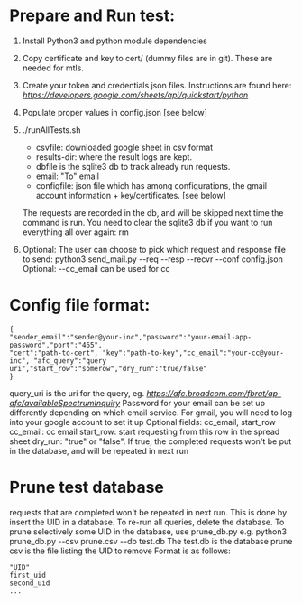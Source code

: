 # Prepare and Run test:
1. Install Python3 and python module dependencies
2. Copy certificate and key to cert/ (dummy files are in git). These are needed for mtls.
3. Create your token and credentials json files.  Instructions are found here: _https://developers.google.com/sheets/api/quickstart/python_
4. Populate proper values in config.json [see below]
5. ./runAllTests.sh <csvfile> <results-dir> <dbfile> <configfile> <email>
   - csvfile: downloaded google sheet in csv format
   - results-dir: where the result logs are kept.
   - dbfile is the sqlite3 db to track already run requests.
   - email: "To" email
   - configfile: json file which has among configurations, 
      the gmail account information + key/certificates. [see below]

   The requests are recorded in the db, and will be skipped next time the command is run. 
   You need to clear the sqlite3 db if you want to run everything all over again: rm <dbfile>

6. Optional: The user can choose to pick which request and response file to send: 
python3 send_mail.py --req <request-json-file> --resp <resp-json-file> --recvr <receiver-email> --conf config.json
Optional: --cc_email <email> can be used for cc

# Config file format:
```
{
"sender_email":"sender@your-inc","password":"your-email-app-password","port":"465",
"cert":"path-to-cert", "key":"path-to-key","cc_email":"your-cc@your-inc", "afc_query":"query uri","start_row":"somerow","dry_run":"true/false"
}
```
query_uri is the uri for the query, eg. _https://afc.broadcom.com/fbrat/ap-afc/availableSpectrumInquiry_
Password for your email can be set up differently depending on which email service.  For gmail, you will need to log into your google account to set it up
Optional fields: cc_email, start_row
    cc_email: cc email
    start_row: start requesting from this row in the spread sheet
    dry_run: "true" or "false".  If true, the completed requests won't be put in the database, and will be repeated in next run


# Prune test database
requests that are completed won't be repeated in next run.  This is done by insert the UID in a database.  To re-run all queries, delete the database.  To prune selectively some UID in the database, use prune_db.py e.g.
python3 prune_db.py  --csv prune.csv --db test.db
The test.db is the database
prune csv is the file listing the UID to remove
Format is as follows:
```
"UID"
first_uid
second_uid
...
```
